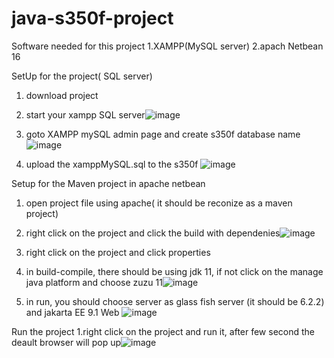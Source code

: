 # java-s350f-project

Software needed for this project
1.XAMPP(MySQL server)
2.apach Netbean 16


SetUp for the project( SQL server)
1. download project
2. start your xampp SQL server![image](https://github.com/lalathomas/java-s350f-project/assets/106733698/1eb3c943-430f-45c5-a8e8-3eba62dacee3)

3. goto XAMPP mySQL admin page and create s350f database name![image](https://github.com/lalathomas/java-s350f-project/assets/106733698/87735c6a-c6a8-4b93-90cb-b065d4189c21)

4. upload the xamppMySQL.sql  to the s350f ![image](https://github.com/lalathomas/java-s350f-project/assets/106733698/baa86377-a4b3-44c0-a41b-c6df368c5551)


Setup for the Maven project in apache netbean
1. open project file using apache( it should be reconize as a maven project)
2. right click on the project and click the build with dependenies![image](https://github.com/lalathomas/java-s350f-project/assets/106733698/70ccfa54-1c1f-4f8c-9128-bb2b7bb3b1c7)

3. right click on the project and click properties
4. in build-compile, there should be using jdk 11, if not click on the manage java platform and choose zuzu 11![image](https://github.com/lalathomas/java-s350f-project/assets/106733698/e3f651db-bcb2-4cb7-8d9d-24930af26876)

5. in run, you should choose server as glass fish server (it should be 6.2.2) and jakarta  EE 9.1 Web ![image](https://github.com/lalathomas/java-s350f-project/assets/106733698/73078847-e5a6-4aa7-b86a-79a11d6ba27d)

Run the project
1.right click on the project and run it, after few second the deault browser will pop up![image](https://github.com/lalathomas/java-s350f-project/assets/106733698/2c480455-f378-40f2-b4a6-10a788ffeea5)
